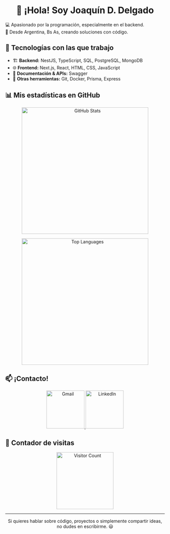 <h1 align="center">👋 ¡Hola! Soy Joaquín D. Delgado</h1>

<p>
💻 Apasionado por la programación, especialmente en el backend. <br>
📍 Desde Argentina, Bs As, creando soluciones con código.
</p>

## 🚀 Tecnologías con las que trabajo  
- 🏗️ **Backend:** NestJS, TypeScript, SQL, PostgreSQL, MongoDB  
- 🌐 **Frontend:** Next.js, React, HTML, CSS, JavaScript  
- 📜 **Documentación & APIs:** Swagger  
- 🔧 **Otras herramientas:** Git, Docker, Prisma, Express  



## 📊 Mis estadísticas en GitHub  

<p align="center">
  <img src="https://github-readme-stats.vercel.app/api?username=JDamianDelgado&show_icons=true&theme=radical" alt="GitHub Stats" width="400" heigth="400">
</p>

<p align="center">
  <img src="https://github-readme-stats.vercel.app/api/top-langs/?username=JDamianDelgado&layout=compact&theme=radical" alt="Top Languages" width="400" heigth="400">
</p>

## 📫 ¡Contacto!  

<p align="center">
  <a href="mailto:joakodelgado2013@gmail.com" >
    <img src="https://img.shields.io/badge/Gmail-D14836?style=for-the-badge&logo=gmail&logoColor=white" alt="Gmail" width="120" heigth="100">
  </a>
  <a href="https://www.linkedin.com/in/joaquin-d-delgado-312125351/" >
    <img src="https://img.shields.io/badge/LinkedIn-0A66C2?style=for-the-badge&logo=linkedin&logoColor=white" alt="LinkedIn" width="120" heigth="100">
  </a>
</p>

## 👀 Contador de visitas  

<p align="center" alt="Visitor Count" >
  <img src="https://komarev.com/ghpvc/?username=JDamianDelgado&color=green" alt="Visitor Count" width="180" heigth="120">
</p>

---

<p align="center">Si quieres hablar sobre código, proyectos o simplemente compartir ideas, no dudes en escribirme. 😃</p>
